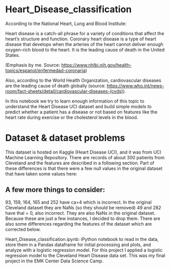 # Heart_Disease_classification

According to the National Heart, Lung and Blood Institute:

Heart disease is a catch-all phrase for a variety of conditions that affect the heart’s structure and function. Coronary heart disease is a type of heart disease that develops when the arteries of the heart cannot deliver enough oxygen-rich blood to the heart. It is the leading cause of death in the United States.

(Emphasis by me. Source: https://www.nhlbi.nih.gov/health-topics/espanol/enfermedad-coronaria)

Also, according to the World Health Organization, cardiovascular diseases are the leading cause of death globally (source: https://www.who.int/news-room/fact-sheets/detail/cardiovascular-diseases-(cvds)).

In this notebook we try to learn enough information of this topic to understand the Heart Disease UCI dataset and build simple models to predict whether a patient has a disease or not based on features like the heart rate during exercise or the cholesterol levels in the blood.


# Dataset & dataset problems

This dataset is hosted on Kaggle (Heart Disease UCI), and it was from UCI Machine Learning Repository. There are records of about 300 patients from Cleveland and the features are described in a following section.
Part of these differences is that there were a few null values in the original dataset that have taken some values here:

## A few more things to consider:

 93, 159, 164, 165 and 252 have ca=4 which is incorrect. In the original Cleveland dataset they are NaNs (so they should be removed)
 49 and 282 have thal = 0, also incorrect. They are also NaNs in the original dataset.
Because these are just a few instances, I decided to drop them.
There are also some differences regarding the features of the dataset which are corrected below.


Heart_Disease_classification.ipynb: iPython notebook to read in the data, store them in a Pandas dataframe for initial processing and plots, and analyze with a logistic regression model. 
For this project I applied a logistic regression model to the Cleveland Heart Disease data set.
This was my final project in the EMK Center Data Science Camp.

